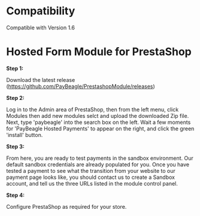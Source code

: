Compatibility
=================================

Compatible with Version 1.6

Hosted Form Module for PrestaShop
=================================


**Step 1:**

Download the latest release (https://github.com/PayBeagle/PrestashopModule/releases)

**Step 2:**

Log in to the Admin area of PrestaShop, then from the left menu, click Modules then add new modules selct and upload the downloaded Zip file. Next, type 'paybeagle' into the search box on the left. Wait a few moments for 'PayBeagle Hosted Payments' to appear on the right, and click the green 'install' button.

**Step 3:**

From here, you are ready to test payments in the sandbox environment. Our default sandbox credentials are already populated for you.
Once you have tested a payment to see what the transition from your website to our payment page looks like, you should contact us to create a Sandbox account, and tell us the three URLs listed in the module control panel.

**Step 4:**

Configure PrestaShop as required for your store. 
